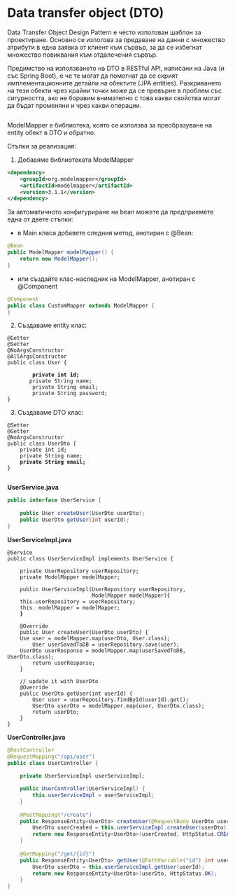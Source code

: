 # Data transfer object (DTO)

Data Transfer Object Design Pattern е често използван шаблон за проектиране. Основно се използва за предаване на данни с множество атрибути в една заявка от клиент към сървър, за да се избегнат множество повиквания към отдалечения сървър.

Предимство на използването на DTO в RESTful API, написани на Java (и със Spring Boot), е че те могат да помогнат да се скрият имплементационните детайли на обектите (JPA entities). Разкриването на тези обекти чрез крайни точки може да се превърне в проблем със сигурността, ако не боравим внимателно с това какви свойства могат да бъдат променяни и чрез какви операции.

<figure><img src="../../.gitbook/assets/image (137).png" alt=""><figcaption></figcaption></figure>

ModelMapper e библиотека, която се използва за преобразуване на entity обект в DTO и обратно.

Стъпки за реализация:

1. Добавяме библиотеката ModelMapper

```xml
<dependency>
    <groupId>org.modelmapper</groupId>
    <artifactId>modelmapper</artifactId>
    <version>3.1.1</version>
</dependency>
```

За автоматичното конфигуриране на bean можете да предприемете една от двете стъпки:

* в Main класа добавете следния метод, анотиран с @Bean:

```java
@Bean
public ModelMapper modelMapper() {
	return new ModelMapper();
}
```

* или създайте клас-наследник на ModelMapper, анотиран с @Component

```java
@Component
public class CustomMapper extends ModelMapper {
}
```

2. Създаваме entity клас:

<pre class="language-java"><code class="lang-java">@Getter
@Setter
@NoArgsConstructor
@AllArgsConstructor
public class User {

<strong>        private int id;
</strong>   	private String name;
    	private String email;
    	private String password;
}
</code></pre>

3. Създаваме DTO клас:

<pre class="language-java"><code class="lang-java">@Setter
@Getter
@NoArgsConstructor
public class UserDto {
    private int id;
    private String name;   	
<strong>    private String email;
</strong>}

</code></pre>

**UserService.java**

```java
public interface UserService {  
 
    public User createUser(UserDto userDto);
    public UserDto getUser(int userId);
}
```

**UserServiceImpl.java**

<pre class="language-java"><code class="lang-java">@Service
public class UserServiceImpl implements UserService {
  
    private UserRepository userRepository;
    private ModelMapper modelMapper;

	public UserServiceImpl(UserRepository userRepository, 
	                       ModelMapper modelMapper){
	this.userRepository = userRepository;
	this. modelMapper = modelMapper;
<strong>    }
</strong>      
    @Override
    public User createUser(UserDto userDto) {
	Use user = modelMapper.map(userDto, User.class);
        User userSavedToDB = userRepository.save(user);
	UserDto userResponse = modelMapper.map(userSavedToDB, UserDto.class);
        return userResponse;
    }
  
    // update it with UserDto
    @Override
    public UserDto getUser(int userId) {
        User user = userRepository.findById(userId).get();
        UserDto userDto = modelMapper.map(user, UserDto.class);
        return userDto;
    }
}
</code></pre>

**UserController.java**

```java
@RestController
@RequestMapping("/api/user")
public class UserController {
      
    private UserServiceImpl userServiceImpl;

    public UserController(UserServiceImpl) {
        this.userServiceImpl = userServiceImpl;
    }
      
    @PostMapping("/create")
    public ResponseEntity<UserDto> createUser(@RequestBody UserDto userDto){
        UserDto userCreated = this.userServiceImpl.createUser(userDto);
        return new ResponseEntity<UserDto>(userCreated, HttpStatus.CREATED);
    }
      
    @GetMapping("/get/{id}")
    public ResponseEntity<UserDto> getUser(@PathVariable("id") int userId){
        UserDto userDto = this.userServiceImpl.getUser(userId);
        return new ResponseEntity<UserDto>(userDto, HttpStatus.OK);
    }
}
```
